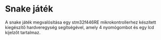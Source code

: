 # Snake játék

A snake játék megvalósítása egy stm32f446RE mikrokontrollerhez készített kiegészítő hardveregység segítségével, amely 4 nyomógombot és egy lcd kijelzőt tartalmaz.
